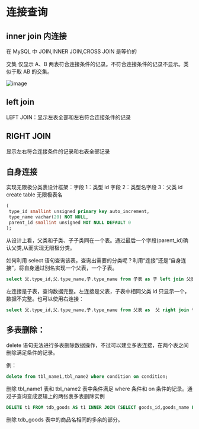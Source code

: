 # 连接查询

## inner join 内连接

在 MySQL 中 JOIN,INNER JOIN,CROSS JOIN 是等价的

交集 仅显示 A、B 两表符合连接条件的记录。不符合连接条件的记录不显示。类似于取 AB 的交集。

![image](http://img.mukewang.com/58e371d60001e9b512800720.jpg)

## left join

LEFT JOIN：显示左表全部和左右符合连接条件的记录

## RIGHT JOIN

显示左右符合连接条件的记录和右表全部记录

## 自身连接

实现无限极分类表设计框架：字段 1：类型 id 字段 2：类型名字段 3：父类 id create table 无限极表名

```sql
(
 type_id smallint unsigned primary key auto_increment,
 type_name vachar(20) NOT NULL,
 parent_id smallint unsigned NOT NULL DEFAULT 0
);
```

从设计上看，父类和子类、子子类同在一个表。通过最后一个字段(parent_id)确认父类,从而实现无限极分类。

如何利用 select 语句查询该表，查询出需要的分类呢？利用“连接”还是“自身连接”，将自身通过别名实现一个父表，一个子表。

```sql
select 父.type_id,父.type_name,子.type_name from 子表 as 子 left join 父表 as  父 on 子.parent_id = 父.type_id;
```

左连接是子表，查询数据完整。左连接是父表，子表中相同父类 id 只显示一个，数据不完整。也可以使用右连接：

```sql
select 父.type_id,父.type_name,子.type_name from 父表 as  父 right join 子表 as 子 on 子.parent_id = 父.type_id;
```

## 多表删除：

delete 语句无法进行多表删除数据操作，不过可以建立多表连接，在两个表之间删除满足条件的记录。

例：

```sql
delete from tbl_name1,tbl_name2 where condition on condition;
```

删除 tbl_name1 表和 tbl_name2 表中条件满足 where 条件和 on 条件的记录。通过子查询变成逻辑上的两张表多表删除实例

```sql
DELETE t1 FROM tdb_goods AS t1 INNER JOIN (SELECT goods_id,goods_name FROM tdb_goods GROUP BY goods_name HAVING count(goods_name)>=2) AS t2 ON t1.goods_name = t2.goods_name WHERE t1.goods_id > t2.goods_id;
```

删除 tdb_goods 表中的商品名相同的多余的部分。
